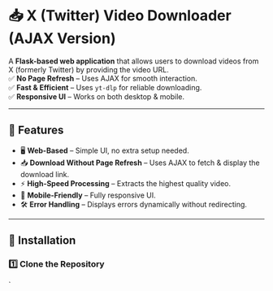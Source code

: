 # 📥 X (Twitter) Video Downloader (AJAX Version)

A **Flask-based web application** that allows users to download videos from X (formerly Twitter) by providing the video URL.  
✅ **No Page Refresh** – Uses AJAX for smooth interaction.  
✅ **Fast & Efficient** – Uses `yt-dlp` for reliable downloading.  
✅ **Responsive UI** – Works on both desktop & mobile.  

---

## 🚀 Features
- 🖥 **Web-Based** – Simple UI, no extra setup needed.
- 📥 **Download Without Page Refresh** – Uses AJAX to fetch & display the download link.
- ⚡ **High-Speed Processing** – Extracts the highest quality video.
- 📱 **Mobile-Friendly** – Fully responsive UI.
- 🛠 **Error Handling** – Displays errors dynamically without redirecting.

---

## 📌 Installation

### 1️⃣ Clone the Repository
`
